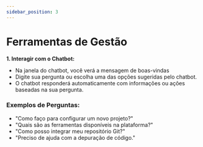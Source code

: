 ```yaml
---
sidebar_position: 3
---
```


# Ferramentas de Gestão


**1. Interagir com o Chatbot:**

- Na janela do chatbot, você verá a mensagem de boas-vindas
- Digite sua pergunta ou escolha uma das opções sugeridas pelo chatbot.
- O chatbot responderá automaticamente com informações ou ações baseadas na sua pergunta.

### Exemplos de Perguntas:
 - "Como faço para configurar um novo projeto?"
 - "Quais são as ferramentas disponíveis na plataforma?"
 - "Como posso integrar meu repositório Git?"
 - "Preciso de ajuda com a depuração de código."